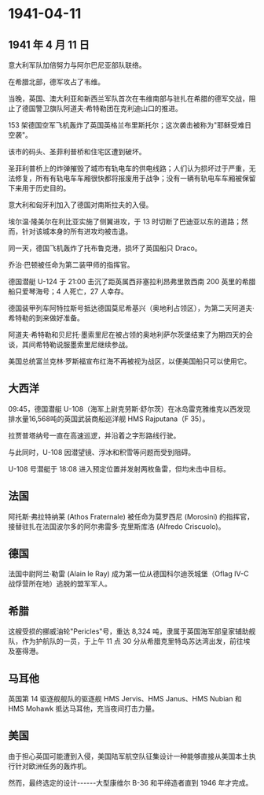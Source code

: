 # 1941-04-11

## 1941 年 4 月 11 日

意大利军队加倍努力与阿尔巴尼亚部队联络。

在希腊北部，德军攻占了韦维。

当晚，英国、澳大利亚和新西兰军队首次在韦维南部与驻扎在希腊的德军交战，阻止了德国警卫旗队阿道夫·希特勒团在克利迪山口的推进。

153
架德国空军飞机轰炸了英国英格兰布里斯托尔；这次袭击被称为"耶稣受难日空袭"。

该市的码头、圣菲利普桥和住宅区遭到破坏。

圣菲利普桥上的炸弹摧毁了城市有轨电车的供电线路；人们认为损坏过于严重，无法修复，所有有轨电车车厢很快都将报废用于战争；没有一辆有轨电车车厢被保留下来用于历史目的。

意大利和匈牙利加入了德国对南斯拉夫的入侵。

埃尔温·隆美尔在利比亚实施了侧翼进攻，于 13
时切断了巴迪亚以东的道路；然而，针对该城本身的所有进攻均被击退。

同一天，德国飞机轰炸了托布鲁克港，损坏了英国船只 Draco。

乔治·巴顿被任命为第二装甲师的指挥官。

德国潜艇 U-124 于 21:00 击沉了距英属西非塞拉利昂弗里敦西南 200
英里的希腊船只爱琴海号；4 人死亡，27 人幸存。

德国装甲列车阿特拉斯号抵达德国莫尼希基兴（奥地利占领区），为第二天阿道夫·希特勒的到来做好准备。

阿道夫·希特勒和贝尼托·墨索里尼在被占领的奥地利萨尔茨堡结束了为期四天的会谈，其间希特勒说服墨索里尼继续参战。

美国总统富兰克林·罗斯福宣布红海不再被视为战区，以便美国船只可以使用它。

## 大西洋

09:45，德国潜艇
U-108（海军上尉克劳斯·舒尔茨）在冰岛雷克雅维克以西发现排水量16,568吨的英国武装商船巡洋舰
HMS Rajputana（F 35）。

拉贾普塔纳号一直在高速巡逻，并沿着之字形路线行驶。

与此同时，U-108 因潜望镜、浮冰和积雪等问题而受到阻碍。

U-108 号潜艇于 18:08 进入预定位置并发射两枚鱼雷，但均未击中目标。

## 法国

阿托斯·弗拉特纳莱 (Athos Fraternale) 被任命为莫罗西尼 (Morosini)
的指挥官，接替驻扎在法国波尔多的阿尔弗雷多·克里斯库洛 (Alfredo
Criscuolo)。

## 德国

法国中尉阿兰·勒雷 (Alain le Ray) 成为第一位从德国科尔迪茨城堡（Oflag
IV-C 战俘营所在地）逃脱的盟军军人。

## 希腊

这艘受损的挪威油轮"Pericles"号，重达 8,324
吨，隶属于英国海军部皇家辅助舰队，作为护航队的一员，于上午 11 点 30
分从希腊克里特岛苏达湾出发，前往埃及塞得港。

## 马耳他

英国第 14 驱逐舰舰队的驱逐舰 HMS Jervis、HMS Janus、HMS Nubian 和 HMS
Mohawk 抵达马耳他，充当夜间打击力量。

## 美国

由于担心英国可能遭到入侵，美国陆军航空队征集设计一种能够直接从美国本土执行针对欧洲任务的轰炸机。

然而，最终选定的设计------大型康维尔 B-36 和平缔造者直到 1946 年才完成。

